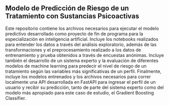 ## Modelo de Predicción de Riesgo de un Tratamiento con Sustancias Psicoactivas

Este repositorio contiene los archivos necesarios para ejecutar el modelo predictivo desarrollado como proyecto de fin de programa para la especialización en inteligencia artificial. Incluye los notebooks realizados para entender los datos a través del análisis exploratorio, además de las transformaciones y el preprocesamiento realizado a los datos de entrenamiento y prueba obtenidos a través de encuestas anónimas. Incluye también el desarrollo de un sistema experto y la evaluación de diferentes modelos de machine learning para predecir el nivel de riesgo de un tratamiento según las variables más significativas de un perfil. Finalmente, incluye los modelos entrenados y los archivos necesarios para correr localmente una API desarrollada en FastAPI para ingresar el perfil de un usuario y recibir su predicción, tanto de parte del sistema experto como del modelo más apropiado para este caso de estudio, el Gradient Boosting Classifier.

<!--
streamlit run frontend/app.py --server.headless true
 -->
